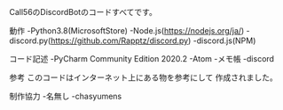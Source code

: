 Call56のDiscordBotのコードすべてです。

動作
-Python3.8(MicrosoftStore)
-Node.js(https://nodejs.org/ja/)
-discord.py(https://github.com/Rapptz/discord.py)
-discord.js(NPM)

コード記述
-PyCharm Community Edition 2020.2
-Atom
-メモ帳
-discord

参考
このコードはインターネット上にある物を参考にして
作成されました。

制作協力
-名無し
-chasyumens
